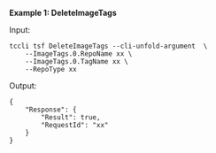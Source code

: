 **Example 1: DeleteImageTags**



Input: 

```
tccli tsf DeleteImageTags --cli-unfold-argument  \
    --ImageTags.0.RepoName xx \
    --ImageTags.0.TagName xx \
    --RepoType xx
```

Output: 
```
{
    "Response": {
        "Result": true,
        "RequestId": "xx"
    }
}
```

